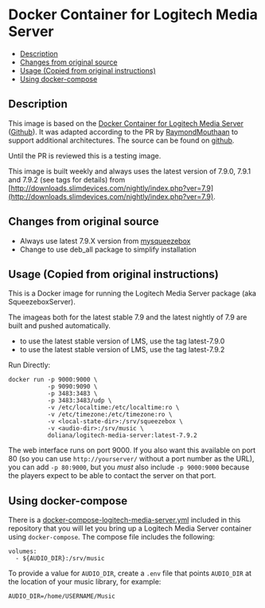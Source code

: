 # Docker Container for Logitech Media Server

- [Description](#description)
- [Changes from original source](#changes-from-original-source)
- [Usage (Copied from original instructions)](#usage-copied-from-original-instructions)
- [Using docker-compose](#using-docker-compose)

## Description

This image is based on the [Docker Container for Logitech Media Server](https://hub.docker.com/r/larsks/logitech-media-server/) ([Github](https://github.com/larsks/docker-image-logitech-media-server)). It was adapted according to the PR by [RaymondMouthaan](https://github.com/RaymondMouthaan) to support additional architectures. The source can be found on [github](https://github.com/DOliana/docker-image-logitech-media-server).

Until the PR is reviewed this is a testing image.

This image is built weekly and always uses the latest version of 7.9.0, 7.9.1 and 7.9.2 (see tags for details) from [http://downloads.slimdevices.com/nightly/index.php?ver=7.9](http://downloads.slimdevices.com/nightly/index.php?ver=7.9).

## Changes from original source

- Always use latest 7.9.X version from [mysqueezebox](http://downloads.slimdevices.com/nightly/index.php?ver=7.9)
- Change to use deb_all package to simplify installation

## Usage (Copied from original instructions)

This is a Docker image for running the Logitech Media Server package
(aka SqueezeboxServer).

The imageas both for the latest stable 7.9 and the latest nightly of 7.9 are built and pushed automatically.

- to use the latest stable version of LMS, use the tag latest-7.9.0
- to use the latest stable version of LMS, use the tag latest-7.9.2

Run Directly:

    docker run -p 9000:9000 \
               -p 9090:9090 \
               -p 3483:3483 \
               -p 3483:3483/udp \
               -v /etc/localtime:/etc/localtime:ro \
               -v /etc/timezone:/etc/timezone:ro \
               -v <local-state-dir>:/srv/squeezebox \
               -v <audio-dir>:/srv/music \
               doliana/logitech-media-server:latest-7.9.2

The web interface runs on port 9000.  If you also want this available
on port 80 (so you can use `http://yourserver/` without a port number
as the URL), you can add `-p 80:9000`, but you *must* also include `-p
9000:9000` because the players expect to be able to contact the server
on that port.

## Using docker-compose

There is a [docker-compose-logitech-media-server.yml](https://github.com/DOliana/docker-image-logitech-media-server/blob/master/docker-compose-logitech-media-server.yml) included in this repository that
you will let you bring up a Logitech Media Server container using
`docker-compose`.  The compose file includes the following:

    volumes:
      - ${AUDIO_DIR}:/srv/music

To provide a value for `AUDIO_DIR`, create a `.env`
file that points `AUDIO_DIR` at the location of your music library,
for example:

    AUDIO_DIR=/home/USERNAME/Music

[docker-compose-logitech-media-server.yml]: docker-compose-logitech-media-server.yml
